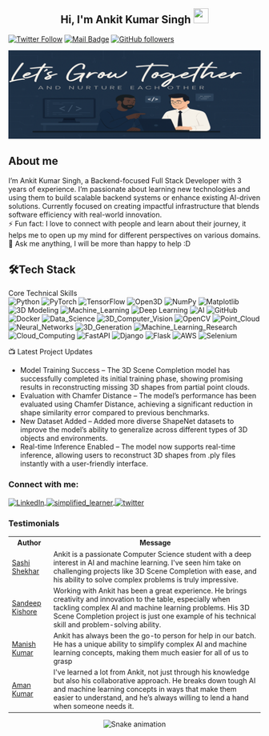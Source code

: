 
<h2 align="center">Hi, I'm Ankit Kumar Singh  <img src="https://user-images.githubusercontent.com/39955420/147578264-bae0526c-028a-49d2-8af8-d08bb4edbd2a.gif" height="30" width="30"></h2>

[![Twitter Follow](https://img.shields.io/twitter/follow/ankitproject__?style=social)](https://twitter.com/ankitproject__)
[![Mail Badge](https://img.shields.io/badge/Gmail-red?style=social&logo=gmail)](mailto:officials.ankitsingh@gmail.com)
[![GitHub followers](https://img.shields.io/github/followers/codedbyankit?style=social)](https://github.com/codedbyankit)



<img src="https://raw.githubusercontent.com/codedbyankit/Codedbyankit/refs/heads/main/img2.png" alt="Banner" style="width: 100%; height: 25%; object-fit: contain;" />

<h2>About me</h2>

I’m Ankit Kumar Singh, a Backend-focused Full Stack Developer with 3 years of experience. I’m passionate about learning new technologies and using them to build scalable backend systems or enhance existing AI-driven solutions. Currently focused on creating impactful infrastructure that blends software efficiency with real-world innovation.  
⚡ Fun fact: I love to connect with people and learn about their journey, it helps me to open up my mind for different perspectives on various domains.   
💬 Ask me anything, I will be more than happy to help :D

<h2>🛠Tech Stack</h2>

Core Technical Skills  
![Python](https://img.shields.io/badge/Python-3776AB?style=for-the-badge&logo=python&logoColor=white)
![PyTorch](https://img.shields.io/badge/PyTorch-EE4C2C?style=for-the-badge&logo=pytorch&logoColor=white)
![TensorFlow](https://img.shields.io/badge/TensorFlow-FF6F00?style=for-the-badge&logo=tensorflow&logoColor=white)
![Open3D](https://img.shields.io/badge/Open3D-000000?style=for-the-badge&logo=open3d&logoColor=white)
![NumPy](https://img.shields.io/badge/NumPy-013243?style=for-the-badge&logo=numpy&logoColor=white)
![Matplotlib](https://img.shields.io/badge/Matplotlib-003B57?style=for-the-badge&logo=matplotlib&logoColor=white)
![3D Modeling](https://img.shields.io/badge/3D_Modeling-1C1C1C?style=for-the-badge&logo=blender&logoColor=white)
![Machine_Learning](https://img.shields.io/badge/Machine_Learning-F6A800?style=for-the-badge&logo=python&logoColor=white)
![Deep Learning](https://img.shields.io/badge/Deep_Learning-004D00?style=for-the-badge&logo=tensorflow&logoColor=white)
![AI](https://img.shields.io/badge/AI-008CFF?style=for-the-badge&logo=ai&logoColor=white)
![GitHub](https://img.shields.io/badge/GitHub-181717?style=for-the-badge&logo=github&logoColor=white)
![Docker](https://img.shields.io/badge/Docker-2496ED?style=for-the-badge&logo=docker&logoColor=white)
![Data_Science](https://img.shields.io/badge/Data_Science-2D8E4A?style=for-the-badge&logo=python&logoColor=white)
![3D_Computer_Vision](https://img.shields.io/badge/3D_Computer_Vision-008080?style=for-the-badge&logo=opencv&logoColor=white)
![OpenCV](https://img.shields.io/badge/OpenCV-%23white.svg?style=for-the-badge&logo=opencv&logoColor=white)
![Point_Cloud](https://img.shields.io/badge/Point_Cloud-003B57?style=for-the-badge&logo=open3d&logoColor=white)
![Neural_Networks](https://img.shields.io/badge/Neural_Networks-7F5AB6?style=for-the-badge&logo=keras&logoColor=white)
![3D_Generation](https://img.shields.io/badge/3D_Generation-1C1C1C?style=for-the-badge&logo=blender&logoColor=white)
![Machine_Learning_Research](https://img.shields.io/badge/Machine_Learning_Research-004D00?style=for-the-badge&logo=researchgate&logoColor=white)
![Cloud_Computing](https://img.shields.io/badge/Cloud_Computing-FFCC33?style=for-the-badge&logo=aws&logoColor=white)
![FastAPI](https://img.shields.io/badge/FastAPI-009688?style=for-the-badge&logo=fastapi&logoColor=white)
![Django](https://img.shields.io/badge/Django-092E20?style=for-the-badge&logo=django&logoColor=white)
![Flask](https://img.shields.io/badge/Flask-000000?style=for-the-badge&logo=flask&logoColor=white)
![AWS](https://img.shields.io/badge/AWS-FF9900?style=for-the-badge&logo=amazon-aws&logoColor=white)
![Selenium](https://img.shields.io/badge/Selenium-43B02A?style=for-the-badge&logo=selenium&logoColor=white)





📺 Latest Project Updates

<!-- latest News About AI -->
- Model Training Success – The 3D Scene Completion model has successfully completed its initial training phase, showing promising results in reconstructing missing 3D shapes from partial point clouds.
- Evaluation with Chamfer Distance – The model’s performance has been evaluated using Chamfer Distance, achieving a significant reduction in shape similarity error compared to previous benchmarks.
- New Dataset Added – Added more diverse ShapeNet datasets to improve the model’s ability to generalize across different types of 3D objects and environments.
- Real-time Inference Enabled – The model now supports real-time inference, allowing users to reconstruct 3D shapes from .ply files instantly with a user-friendly interface. 
<!-- Project Updates -LIST:END -->


<h3 align="left">Connect with me:</h3>
<p align="left">
<a href="https://www.linkedin.com/in/codedbyankit/" target="blank">
  <img align="center" src="https://upload.wikimedia.org/wikipedia/commons/c/ca/LinkedIn_logo_initials.png" alt="LinkedIn" height="30" width="40" />
</a>
<a href="https://www.instagram.com/ankit_iz_smart/" target="blank">
  <img align="center" src="https://upload.wikimedia.org/wikipedia/commons/a/a5/Instagram_icon.png" alt="simplified_learner" height="30" width="40"/>
</a>
<a href="https://twitter.com/ankitproject" target="blank"><img align="center" src="https://raw.githubusercontent.com/rahuldkjain/github-profile-readme-generator/master/src/images/icons/Social/twitter.svg" alt="twitter" height="30" width="40" /></a>

</p>



### Testimonials

<table>
  <tr>
    <th>Author</th>
    <th>Message</th>
  </tr>
  <tr>
<td><a target="_blank" href="https://www.linkedin.com/in/prof-dr-shashi-shekhar-a404b81b9/?originalSubdomain=in">Sashi Shekhar</a></td>
    <td>Ankit is a passionate Computer Science student with a deep interest in AI and machine learning. I've seen him take on challenging projects like 3D Scene Completion with ease, and his ability to solve complex problems is truly impressive.</td>
  </tr>
  <tr>
    <td><a target="_blank" href="https://www.linkedin.com/in/sandipkishore/?originalSubdomain=in">Sandeep Kishore</a></td>
    <td>Working with Ankit has been a great experience. He brings creativity and innovation to the table, especially when tackling complex AI and machine learning problems. His 3D Scene Completion project is just one example of his technical skill and problem-solving ability.</td>
  </tr>
  <tr>
    <td><a target="_blank" href="">Manish Kumar</a></td>
    <td>Ankit has always been the go-to person for help in our batch. He has a unique ability to simplify complex AI and machine learning concepts, making them much easier for all of us to grasp</td>
  </tr>
  <tr>
    <td><a target="_blank" href="">Aman Kumar</a></td>
    <td>I've learned a lot from Ankit, not just through his knowledge but also his collaborative approach. He breaks down tough AI and machine learning concepts in ways that make them easier to understand, and he’s always willing to lend a hand when someone needs it.</td>
  </tr>
</table>

<!-- Snake Game Repo View -->

<div align="center">
  <img src="https://profile-readme-generator.com/assets/snake.svg" alt="Snake animation" />
</div>
